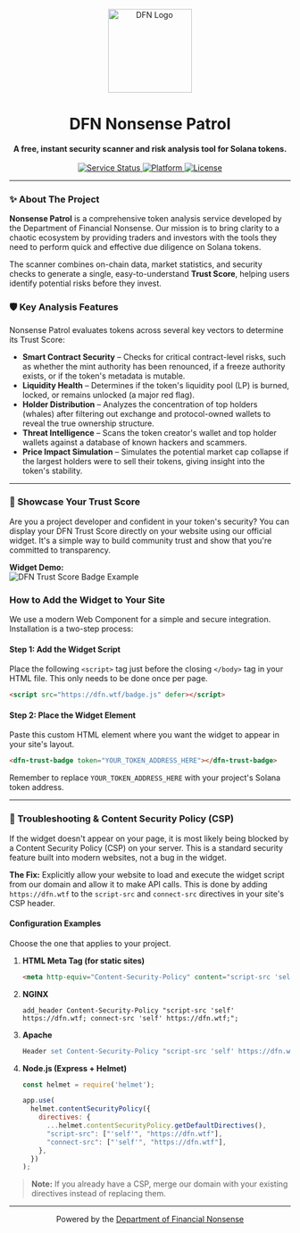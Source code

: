 
<p align="center">
  <img src="https://dfn.wtf/DFN_logo_IDK_center.png" alt="DFN Logo" width="150"/>
</p>

<h1 align="center">DFN Nonsense Patrol</h1>

<p align="center">
  <strong>A free, instant security scanner and risk analysis tool for Solana tokens.</strong>
  <br />
  <br />
  <a href="https://dfn.wtf/patrol">
    <img src="https://img.shields.io/badge/service-online-success.svg" alt="Service Status">
  </a>
  <a href="https://github.com/dfnwtf/patrol">
    <img src="https://img.shields.io/badge/platform-Solana-blueviolet.svg" alt="Platform">
  </a>
  <a href="LICENSE">
    <img src="https://img.shields.io/badge/license-MIT-green.svg" alt="License">
  </a>
</p>

---

### ✨ About The Project

**Nonsense Patrol** is a comprehensive token analysis service developed by the Department of Financial Nonsense. Our mission is to bring clarity to a chaotic ecosystem by providing traders and investors with the tools they need to perform quick and effective due diligence on Solana tokens.

The scanner combines on-chain data, market statistics, and security checks to generate a single, easy-to-understand **Trust Score**, helping users identify potential risks before they invest.

### 🛡️ Key Analysis Features

Nonsense Patrol evaluates tokens across several key vectors to determine its Trust Score:

* **Smart Contract Security** – Checks for critical contract-level risks, such as whether the mint authority has been renounced, if a freeze authority exists, or if the token's metadata is mutable.  
* **Liquidity Health** – Determines if the token's liquidity pool (LP) is burned, locked, or remains unlocked (a major red flag).  
* **Holder Distribution** – Analyzes the concentration of top holders (whales) after filtering out exchange and protocol-owned wallets to reveal the true ownership structure.  
* **Threat Intelligence** – Scans the token creator's wallet and top holder wallets against a database of known hackers and scammers.  
* **Price Impact Simulation** – Simulates the potential market cap collapse if the largest holders were to sell their tokens, giving insight into the token's stability.

---

### 🚀 Showcase Your Trust Score

Are you a project developer and confident in your token's security? You can display your DFN Trust Score directly on your website using our official widget. It's a simple way to build community trust and show that you're committed to transparency.

**Widget Demo:**  
![DFN Trust Score Badge Example](https://dfn.wtf/badge_demo.png)

### How to Add the Widget to Your Site

We use a modern Web Component for a simple and secure integration. Installation is a two-step process:

#### Step 1: Add the Widget Script

Place the following `<script>` tag just before the closing `</body>` tag in your HTML file. This only needs to be done once per page.

```html
<script src="https://dfn.wtf/badge.js" defer></script>
```

#### Step 2: Place the Widget Element

Paste this custom HTML element where you want the widget to appear in your site's layout.

```html
<dfn-trust-badge token="YOUR_TOKEN_ADDRESS_HERE"></dfn-trust-badge>
```

Remember to replace `YOUR_TOKEN_ADDRESS_HERE` with your project's Solana token address.

---

### 🔧 Troubleshooting & Content Security Policy (CSP)

If the widget doesn't appear on your page, it is most likely being blocked by a Content Security Policy (CSP) on your server. This is a standard security feature built into modern websites, not a bug in the widget.

**The Fix:** Explicitly allow your website to load and execute the widget script from our domain and allow it to make API calls. This is done by adding `https://dfn.wtf` to the `script-src` and `connect-src` directives in your site's CSP header.

#### Configuration Examples

Choose the one that applies to your project.

1. **HTML Meta Tag (for static sites)**

   ```html
   <meta http-equiv="Content-Security-Policy" content="script-src 'self' https://dfn.wtf; connect-src 'self' https://dfn.wtf;">
   ```

2. **NGINX**

   ```nginx
   add_header Content-Security-Policy "script-src 'self' https://dfn.wtf; connect-src 'self' https://dfn.wtf;";
   ```

3. **Apache**

   ```apache
   Header set Content-Security-Policy "script-src 'self' https://dfn.wtf; connect-src 'self' https://dfn.wtf;"
   ```

4. **Node.js (Express + Helmet)**

   ```js
   const helmet = require('helmet');

   app.use(
     helmet.contentSecurityPolicy({
       directives: {
         ...helmet.contentSecurityPolicy.getDefaultDirectives(),
         "script-src": ["'self'", "https://dfn.wtf"],
         "connect-src": ["'self'", "https://dfn.wtf"],
       },
     })
   );
   ```

> **Note:** If you already have a CSP, merge our domain with your existing directives instead of replacing them.

---

<p align="center">
  Powered by the <a href="https://dfn.wtf">Department of Financial Nonsense</a>
</p>
